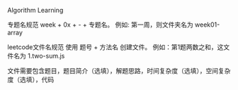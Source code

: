 Algorithm Learning

专题名规范
week + 0x + - + 专题名。
例如: 第一周，则文件夹名为 week01-array

leetcode文件名规范
使用 题号 + 方法名 创建文件。
例如：第1题两数之和，这文件名为 1.two-sum.js

文件需要包含题目，题目简介（选填），解题思路，时间复杂度（选填），空间复杂度（选填），代码
